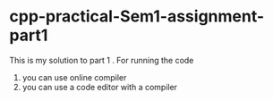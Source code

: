 # cpp-practical-Sem1-assignment-part1
This is my solution to part 1 . 
For running the code 
1) you can use online compiler
2) you can use a code editor with  a compiler